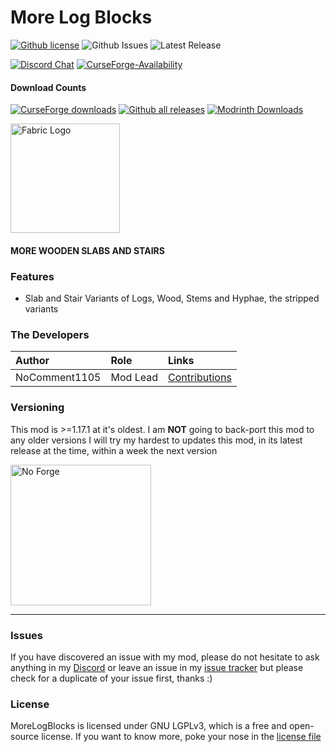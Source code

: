 # More Log Blocks
[![Github license](https://img.shields.io/github/license/NoComment1105/MoreLogBlocks.svg?label=License)](https://raw.githubusercontent.com/NoComment1105/MoreLogBlocks/1.17.x/main/LICENSE)
![Github Issues](https://img.shields.io/github/issues/NoComment1105/MoreLogBlocks.svg?label=Issues)
![Latest Release](https://img.shields.io/github/v/release/NoComment1105/MoreLogBlocks?label=Latest%20Release)

[![Discord Chat](https://img.shields.io/badge/Chat%20on-Discord-7289DA)](https://discord.gg/28N2Eeq2tT)
[![CurseForge-Availability](http://cf.way2muchnoise.eu/versions/more-log-blocks.svg)](https://www.curseforge.com/minecraft/mc-mods/more-log-blocks)


#### Download Counts
[![CurseForge downloads](http://cf.way2muchnoise.eu/full_470001_downloads.svg)](https://www.curseforge.com/minecraft/mc-mods/more-log-blocks)
[![Github all releases](https://img.shields.io/github/downloads/NoComment1105/MoreLogBlocks/total.svg?label=Downloads%20From%20GH)](https://gitHub.com/NoComment1105/MoreLogBlocks/releases/)
[![Modrinth Downloads](https://img.shields.io/badge/dynamic/json?color=blue&label=Modrinth&query=downloads&url=https%3A%2F%2Fapi.modrinth.com%2Fapi%2Fv1%2Fmod%2FPtVD7NAO)](https://www.modrinth.com/mod/more-log-blocks)

<a href="https://www.modrinth.com/mod/fabric-api" rel="nofollow"><img src="https://i.imgur.com/Ol1Tcf8.png" alt="Fabric Logo" width="175"></a>

#### MORE WOODEN SLABS AND STAIRS

### Features
* Slab and Stair Variants of Logs, Wood, Stems and Hyphae, the stripped variants

### The Developers

| Author   | Role   | Links   |
|:---------|:-------|:--------|
| NoComment1105 | Mod Lead | [Contributions](https://github.com/NoComment1105/MoreLogBlocks/commits?author=NoComment1105) |

### Versioning
This mod is >=1.17.1 at it's oldest. I am **NOT** going to back-port this mod to any older versions
I will try my hardest to updates this mod, in its latest release at the time, within a week the next version

<img src="https://user-images.githubusercontent.com/67918617/115963692-69eefc00-a518-11eb-9a4b-28196a8ea004.png" alt="No Forge" width="225"></a>


----

### Issues
If you have discovered an issue with my mod, please do not hesitate to ask anything in my [Discord](https://discord.gg/28N2Eeq2tT) or leave an issue in my [issue tracker](https://www.github.com/NoComment1105/MoreLogBlocks/issues) but please check for a duplicate of your issue first, thanks :)

### License
MoreLogBlocks is licensed under GNU LGPLv3, which is a free and open-source license. If you want to know more, poke your nose in the [license file](https://github.com/NoComment1105/MoreLogBlocks/blob/main/LICENSE)
